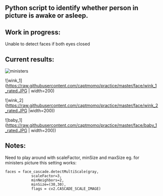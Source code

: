 ## Python script to identify whether person in picture is awake or asleep.

## Work in progress:

Unable to detect faces if both eyes closed

## Current results:

![ministers](https://raw.githubusercontent.com/captmomo/practice/master/face/ministers_rated.JPG&s=200)

![wink_1](https://raw.githubusercontent.com/captmomo/practice/master/face/wink_1_rated.JPG | width=200)

![wink_2](https://raw.githubusercontent.com/captmomo/practice/master/face/wink_2_rated.JPG |width=200))

![baby_1](https://raw.githubusercontent.com/captmomo/practice/master/face/baby_1_rated.JPG | width=200))

## Notes:

Need to play around with scaleFactor, minSize and maxSize
eg. for ministers picture this setting works:  
    
    faces = face_cascade.detectMultiScale(gray, 
                scaleFactor=3, 
                minNeighbors=2, 
                minSize=(30,30), 
                flags = cv2.CASCADE_SCALE_IMAGE)
